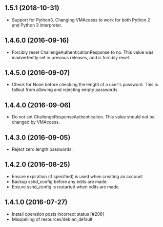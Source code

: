 ## 1.5.1 (2018-10-31)
- Support for Python3. Changing VMAccess to work for both Python 2 and Python 3 
  interpreter.

## 1.4.6.0 (2016-09-16)
- Forcibly reset ChallengeAuthenticationResponse to no.  This value was inadvertently set
  in previous releases, and is forcibly reset.

## 1.4.5.0 (2016-09-07)
- Check for None before checking the lenght of a user's password.  This is 
  fallout from allowing and rejecting empty passwords.

## 1.4.4.0 (2016-09-06)
- Do not set ChallengeResponseAuthenticaiton.  This value should not
  be changed by VMAccess.

## 1.4.3.0 (2016-09-05)
- Reject zero length passwords.

## 1.4.2.0 (2016-08-25)
- Ensure expiration (if specified) is used when creating an account
- Backup sshd_config before any edits are made.
- Ensure sshd_config is restarted when edits are made.

## 1.4.1.0 (2016-07-27)
- Install operation posts incorrect status [#206]
- Misspelling of resources/debian_default
